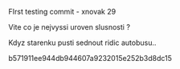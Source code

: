 FIrst testing commit - xnovak 29


Vite co je nejvyssi uroven slusnosti ?

Kdyz starenku pusti sednout ridic autobusu..


b571911ee944db944607a9232015e252b3d8dc15
